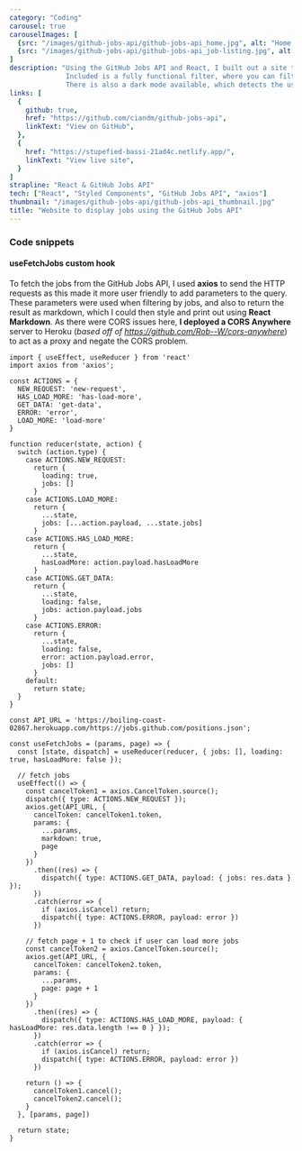 ```yaml
---
category: "Coding"
carousel: true
carouselImages: [
  {src: "/images/github-jobs-api/github-jobs-api_home.jpg", alt: "Home page of the GitHub jobs listing"},
  {src: "/images/github-jobs-api/github-jobs-api_job-listing.jpg", alt: "Page for the selected job"},
]
description: "Using the GitHub Jobs API and React, I built out a site that displays a list of jobs currently advertised on GitHub Jobs.
              Included is a fully functional filter, where you can filter by company, title, location, full time or part time and more.
              There is also a dark mode available, which detects the users preference on load, and is easily switchable."
links: [
  {
    github: true,
    href: "https://github.com/ciandm/github-jobs-api",
    linkText: "View on GitHub",
  },
  {
    href: "https://stupefied-bassi-21ad4c.netlify.app/",
    linkText: "View live site",
  }
]
strapline: "React & GitHub Jobs API"
tech: ["React", "Styled Components", "GitHub Jobs API", "axios"]
thumbnail: "/images/github-jobs-api/github-jobs-api_thumbnail.jpg"
title: "Website to display jobs using the GitHub Jobs API"
---
```


### Code snippets

#### useFetchJobs custom hook
To fetch the jobs from the GitHub Jobs API, I used **axios** to send the HTTP requests as this made it more 
user friendly to add parameters to the query. These parameters were used when filtering by jobs, and also
to return the result as markdown, which I could then style and print out using **React Markdown**. As there were
CORS issues here, **I deployed a CORS Anywhere** server to Heroku (*based off of https://github.com/Rob--W/cors-anywhere*)
to act as a proxy and negate the CORS problem.

```
import { useEffect, useReducer } from 'react'
import axios from 'axios';

const ACTIONS = {
  NEW_REQUEST: 'new-request',
  HAS_LOAD_MORE: 'has-load-more',
  GET_DATA: 'get-data',
  ERROR: 'error',
  LOAD_MORE: 'load-more'
}

function reducer(state, action) {
  switch (action.type) {
    case ACTIONS.NEW_REQUEST:
      return {
        loading: true,
        jobs: []
      }
    case ACTIONS.LOAD_MORE:
      return {
        ...state,
        jobs: [...action.payload, ...state.jobs]
      }
    case ACTIONS.HAS_LOAD_MORE:
      return {
        ...state,
        hasLoadMore: action.payload.hasLoadMore
      }
    case ACTIONS.GET_DATA:
      return {
        ...state,
        loading: false,
        jobs: action.payload.jobs
      }
    case ACTIONS.ERROR:
      return {
        ...state,
        loading: false,
        error: action.payload.error,
        jobs: []
      }
    default:
      return state;
  }
}

const API_URL = 'https://boiling-coast-02867.herokuapp.com/https://jobs.github.com/positions.json';

const useFetchJobs = (params, page) => {
  const [state, dispatch] = useReducer(reducer, { jobs: [], loading: true, hasLoadMore: false });

  // fetch jobs
  useEffect(() => {
    const cancelToken1 = axios.CancelToken.source();
    dispatch({ type: ACTIONS.NEW_REQUEST });
    axios.get(API_URL, {
      cancelToken: cancelToken1.token,
      params: {
        ...params,
        markdown: true,
        page
      }
    })
      .then((res) => {
        dispatch({ type: ACTIONS.GET_DATA, payload: { jobs: res.data } });
      })
      .catch(error => {
        if (axios.isCancel) return;
        dispatch({ type: ACTIONS.ERROR, payload: error })
      })

    // fetch page + 1 to check if user can load more jobs
    const cancelToken2 = axios.CancelToken.source();
    axios.get(API_URL, {
      cancelToken: cancelToken2.token,
      params: {
        ...params,
        page: page + 1
      }
    })
      .then((res) => {
        dispatch({ type: ACTIONS.HAS_LOAD_MORE, payload: { hasLoadMore: res.data.length !== 0 } });
      })
      .catch(error => {
        if (axios.isCancel) return;
        dispatch({ type: ACTIONS.ERROR, payload: error })
      })

    return () => {
      cancelToken1.cancel();
      cancelToken2.cancel();
    }
  }, [params, page])

  return state;
}
```
